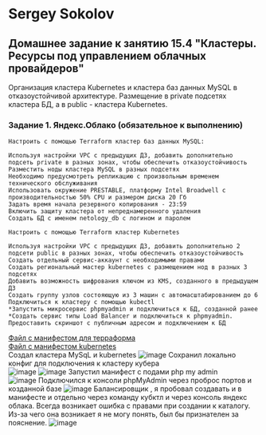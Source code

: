 # Sergey Sokolov
## Домашнее задание к занятию 15.4 "Кластеры. Ресурсы под управлением облачных провайдеров"

Организация кластера Kubernetes и кластера баз данных MySQL в отказоустойчивой архитектуре. Размещение в private подсетях кластера БД, а в public - кластера Kubernetes.
### Задание 1. Яндекс.Облако (обязательное к выполнению)

    Настроить с помощью Terraform кластер баз данных MySQL:

    Используя настройки VPC с предыдущих ДЗ, добавить дополнительно подсеть private в разных зонах, чтобы обеспечить отказоустойчивость
    Разместить ноды кластера MySQL в разных подсетях
    Необходимо предусмотреть репликацию с произвольным временем технического обслуживания
    Использовать окружение PRESTABLE, платформу Intel Broadwell с производительностью 50% CPU и размером диска 20 Гб
    Задать время начала резервного копирования - 23:59
    Включить защиту кластера от непреднамеренного удаления
    Создать БД с именем netology_db c логином и паролем

    Настроить с помощью Terraform кластер Kubernetes

    Используя настройки VPC с предыдущих ДЗ, добавить дополнительно 2 подсети public в разных зонах, чтобы обеспечить отказоустойчивость
    Создать отдельный сервис-аккаунт с необходимыми правами
    Создать региональный мастер kubernetes с размещением нод в разных 3 подсетях
    Добавить возможность шифрования ключом из KMS, созданного в предыдущем ДЗ
    Создать группу узлов состояющую из 3 машин с автомасштабированием до 6
    Подключиться к кластеру с помощью kubectl
    *Запустить микросервис phpmyadmin и подключиться к БД, созданной ранее
    *Создать сервис типы Load Balancer и подключиться к phpmyadmin. Предоставить скриншот с публичным адресом и подключением к БД   
    
 [Файл с манифестом для терраформа](https://github.com/SSergeyA/devops-netology/blob/main/Kubernetes/23/main.tf)  
 [Файл c манифестом kubernetes](https://github.com/SSergeyA/devops-netology/blob/main/Kubernetes/23/phpadm.yaml)  
 Создал кластера MySqL и kubernetes 
![image](https://user-images.githubusercontent.com/93119897/221963810-0ec1ec53-d2b8-40b8-858a-04ee9182d164.png)
 Сохранил локально конфиг для подключения к кластеру кубера  
![image](https://user-images.githubusercontent.com/93119897/221964089-4fffac2c-78f1-4b3d-b63a-44f4ed9be5e3.png)
![image](https://user-images.githubusercontent.com/93119897/221964465-9bba49e1-66be-4723-8b11-989bb0b61494.png)
Запустил манифест с подами php my admin  
![image](https://user-images.githubusercontent.com/93119897/221964724-9895a5d0-6716-4701-91b5-c02abb45988d.png)
Подключился к консоли phpMyAdmin через проброс портов и козданной базе
![image](https://user-images.githubusercontent.com/93119897/221965099-c04b910b-1304-40ff-bdef-32f9b9d1feea.png)
Балансировщик , я пробовал создавать и в манифесте и отдельно через команду кубктл и через консоль яндекс облака. Всегда возникает ошибка с правами при создании к каталогу.  
Из-за чего она возникает я не могу понять, был бы признателен за пояснение. 
![image](https://user-images.githubusercontent.com/93119897/221965756-6d0638b8-f5d4-4a99-bc2f-80908270a50c.png)
